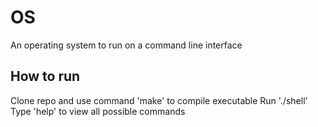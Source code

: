 # OS
An operating system to run on a command line interface
## How to run
Clone repo and use command 'make' to compile executable
Run './shell'
Type 'help' to view all possible commands
